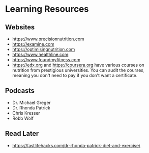 # Learning Resources

## Websites

- https://www.precisionnutrition.com
- https://examine.com
- https://optimisingnutrition.com
- https://www.healthline.com
- https://www.foundmyfitness.com
- https://edx.org and https://coursera.org have various courses on nutrition from prestigious universities. You can audit the courses, meaning you don't need to pay if you don't want a certificate.

## Podcasts

- Dr. Michael Greger
- Dr. Rhonda Patrick
- Chris Kresser
- Robb Wolf

## Read Later

- https://fastlifehacks.com/dr-rhonda-patrick-diet-and-exercise/
